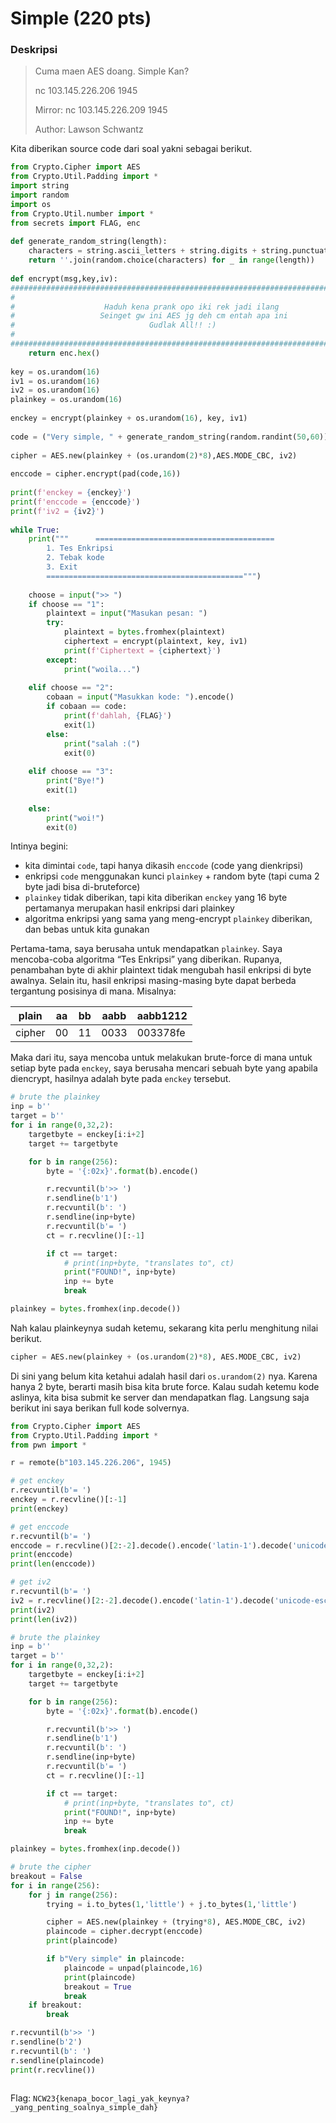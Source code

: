 # Simple (220 pts)

### Deskripsi

> Cuma maen AES doang. Simple Kan?
>
> nc 103.145.226.206 1945
>
> Mirror: nc 103.145.226.209 1945
>
> Author: Lawson Schwantz

Kita diberikan source code dari soal yakni sebagai berikut.

```python
from Crypto.Cipher import AES
from Crypto.Util.Padding import *
import string
import random
import os
from Crypto.Util.number import *
from secrets import FLAG, enc
 
def generate_random_string(length):
    characters = string.ascii_letters + string.digits + string.punctuation
    return ''.join(random.choice(characters) for _ in range(length))
 
def encrypt(msg,key,iv):
###############################################################################
#                                                                             #
#                    Haduh kena prank opo iki rek jadi ilang                  #
#                   Seinget gw ini AES jg deh cm entah apa ini                #
#                              Gudlak All!! :)                                #
#                                                                             #
###############################################################################
    return enc.hex()
 
key = os.urandom(16)
iv1 = os.urandom(16)
iv2 = os.urandom(16)
plainkey = os.urandom(16)
 
enckey = encrypt(plainkey + os.urandom(16), key, iv1)
 
code = ("Very simple, " + generate_random_string(random.randint(50,60))).encode()
 
cipher = AES.new(plainkey + (os.urandom(2)*8),AES.MODE_CBC, iv2)
 
enccode = cipher.encrypt(pad(code,16))
 
print(f'enckey = {enckey}')
print(f'enccode = {enccode}')
print(f'iv2 = {iv2}')
 
while True:
    print("""      ========================================
        1. Tes Enkripsi
        2. Tebak kode
        3. Exit
        ============================================""")
 
    choose = input(">> ")
    if choose == "1":
        plaintext = input("Masukan pesan: ")
        try:
            plaintext = bytes.fromhex(plaintext)
            ciphertext = encrypt(plaintext, key, iv1)
            print(f'Ciphertext = {ciphertext}')
        except:
            print("woila...")
 
    elif choose == "2":
        cobaan = input("Masukkan kode: ").encode()
        if cobaan == code:
            print(f'dahlah, {FLAG}')
            exit(1)
        else:
            print("salah :(")
            exit(0)
 
    elif choose == "3":
        print("Bye!")
        exit(1)
 
    else:
        print("woi!")
        exit(0)
```

Intinya begini:

* kita dimintai `code`, tapi hanya dikasih `enccode` (code yang dienkripsi)
* enkripsi `code` menggunakan kunci `plainkey` + random byte (tapi cuma 2 byte jadi bisa di-bruteforce)
* `plainkey` tidak diberikan, tapi kita diberikan `enckey` yang 16 byte pertamanya merupakan hasil enkripsi dari plainkey
* algoritma enkripsi yang sama yang meng-encrypt `plainkey` diberikan, dan bebas untuk kita gunakan

Pertama-tama, saya berusaha untuk mendapatkan `plainkey`. Saya mencoba-coba algoritma “Tes Enkripsi” yang diberikan. Rupanya, penambahan byte di akhir plaintext tidak mengubah hasil enkripsi di byte awalnya. Selain itu, hasil enkripsi masing-masing byte dapat berbeda tergantung posisinya di mana. Misalnya:

| plain  | aa | bb | aabb | aabb1212 |
| ------ | -- | -- | ---- | -------- |
| cipher | 00 | 11 | 0033 | 003378fe |

Maka dari itu, saya mencoba untuk melakukan brute-force di mana untuk setiap byte pada `enckey`, saya berusaha mencari sebuah byte yang apabila diencrypt, hasilnya adalah byte pada `enckey` tersebut.

```python
# brute the plainkey
inp = b''
target = b''
for i in range(0,32,2):
	targetbyte = enckey[i:i+2]
	target += targetbyte

	for b in range(256):
		byte = '{:02x}'.format(b).encode()

		r.recvuntil(b'>> ')
		r.sendline(b'1')
		r.recvuntil(b': ')
		r.sendline(inp+byte)
		r.recvuntil(b'= ')
		ct = r.recvline()[:-1]

		if ct == target:
			# print(inp+byte, "translates to", ct)
			print("FOUND!", inp+byte)
			inp += byte
			break

plainkey = bytes.fromhex(inp.decode())
```

Nah kalau plainkeynya sudah ketemu, sekarang kita perlu menghitung nilai berikut.

```python
cipher = AES.new(plainkey + (os.urandom(2)*8), AES.MODE_CBC, iv2)
```

Di sini yang belum kita ketahui adalah hasil dari `os.urandom(2)` nya. Karena hanya 2 byte, berarti masih bisa kita brute force. Kalau sudah ketemu kode aslinya, kita bisa submit ke server dan mendapatkan flag. Langsung saja berikut ini saya berikan full kode solvernya.

```python
from Crypto.Cipher import AES
from Crypto.Util.Padding import *
from pwn import *

r = remote(b"103.145.226.206", 1945)

# get enckey
r.recvuntil(b'= ')
enckey = r.recvline()[:-1]
print(enckey)

# get enccode
r.recvuntil(b'= ')
enccode = r.recvline()[2:-2].decode().encode('latin-1').decode('unicode-escape').encode('latin-1')
print(enccode)
print(len(enccode))

# get iv2
r.recvuntil(b'= ')
iv2 = r.recvline()[2:-2].decode().encode('latin-1').decode('unicode-escape').encode('latin-1')
print(iv2)
print(len(iv2))

# brute the plainkey
inp = b''
target = b''
for i in range(0,32,2):
	targetbyte = enckey[i:i+2]
	target += targetbyte

	for b in range(256):
		byte = '{:02x}'.format(b).encode()

		r.recvuntil(b'>> ')
		r.sendline(b'1')
		r.recvuntil(b': ')
		r.sendline(inp+byte)
		r.recvuntil(b'= ')
		ct = r.recvline()[:-1]

		if ct == target:
			# print(inp+byte, "translates to", ct)
			print("FOUND!", inp+byte)
			inp += byte
			break

plainkey = bytes.fromhex(inp.decode())

# brute the cipher
breakout = False
for i in range(256):
	for j in range(256):
		trying = i.to_bytes(1,'little') + j.to_bytes(1,'little')

		cipher = AES.new(plainkey + (trying*8), AES.MODE_CBC, iv2)
		plaincode = cipher.decrypt(enccode)
		print(plaincode)

		if b"Very simple" in plaincode:
			plaincode = unpad(plaincode,16)
			print(plaincode)
			breakout = True
			break
	if breakout:
		break

r.recvuntil(b'>> ')
r.sendline(b'2')
r.recvuntil(b': ')
r.sendline(plaincode)
print(r.recvline())
```

<figure><img src="https://lh7-rt.googleusercontent.com/docsz/AD_4nXfjMDpyxQPnCAWkOXsZf0QGSX3-_VPbGfHyQ8LaOx-Wq8W37--JB56DFFf3GBaoehdUUVcYAWXAt7rGSTyX5qNqz7H8F9fu8D60_LX3IhelPhvG0MqRQm8Zk0zh5zUECYmw8uap8jYN9z0yc4ZHj1KoD-g?key=BAXu6xjRjwtQCs9M05USOQ" alt=""><figcaption></figcaption></figure>

Flag: `NCW23{kenapa_bocor_lagi_yak_keynya?_yang_penting_soalnya_simple_dah}`
